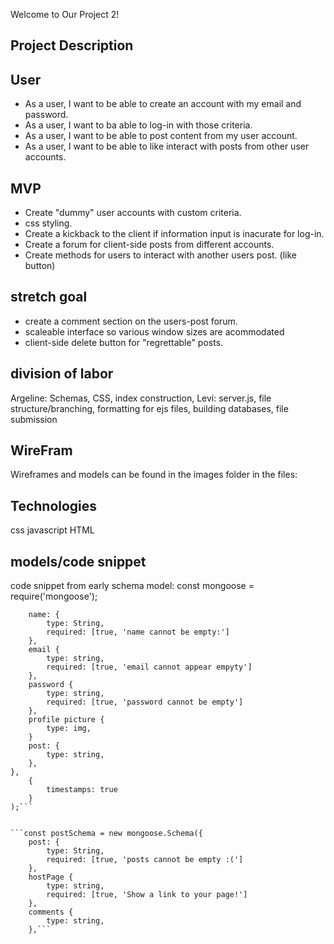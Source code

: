 Welcome to Our Project 2!

## Project Description 


## User
- As a user, I want to be able to create an account with my email and password.
- As a user, I want to ba able to log-in with those criteria.
- As a user, I want to be able to post content from my user account.
- As a user, I want to be able to like interact with posts from other user accounts.


## MVP
- Create "dummy" user accounts with custom criteria.
- css styling.
- Create a kickback to the client if information input is inacurate for log-in.
- Create a forum for client-side posts from different accounts.
- Create methods for users to interact with another users post. (like button)

## stretch goal
- create a comment section on the users-post forum.
- scaleable interface so various window sizes are acommodated
- client-side delete button for "regrettable" posts.

## division of labor
Argeline: Schemas, CSS, index construction,
Levi: server.js, file structure/branching, formatting for ejs files, building databases, file submission

## WireFram
Wireframes and models can be found in the images folder in the files:




## Technologies
css
javascript
HTML

## models/code snippet
code snippet from early schema model:
const mongoose = require('mongoose');

```const userSchema = new mongoose.Schema({
    name: {
        type: String,
        required: [true, 'name cannot be empty:']
    },
    email {
        type: string,
        required: [true, 'email cannot appear empyty']
    },
    password {
        type: string,
        required: [true, 'password cannot be empty']
    },
    profile picture {
        type: img,
    }
    post: {
        type: string,
    },  
},
    {
        timestamps: true
    } 
);```


```const postSchema = new mongoose.Schema({
    post: {
        type: String,
        required: [true, 'posts cannot be empty :(']
    },
    hostPage {
        type: string,
        required: [true, 'Show a link to your page!']
    },
    comments {
        type: string,
    },```